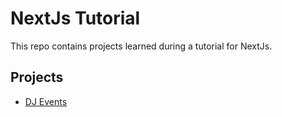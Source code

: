 # NextJs Tutorial

This repo contains projects learned during a tutorial for NextJs.

## Projects

- [DJ Events](https://github.com/DiogoCastroSilva/nextjs-tutorial/blob/main/dj-events/README.md)
